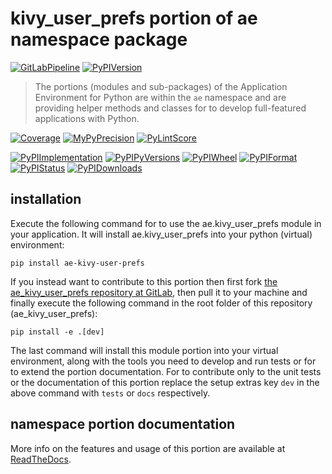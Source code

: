 <!--
  THIS FILE IS EXCLUSIVELY MAINTAINED IN THE NAMESPACE ROOT PACKAGE. CHANGES HAVE TO BE DONE THERE.
  All changes will be deployed automatically to all the portions of this namespace package.
-->
# kivy_user_prefs portion of ae namespace package

[![GitLabPipeline](https://img.shields.io/gitlab/pipeline/ae-group/ae_kivy_user_prefs/master?logo=python)](
    https://gitlab.com/ae-group/ae_kivy_user_prefs)
[![PyPIVersion](https://img.shields.io/pypi/v/ae_kivy_user_prefs)](
    https://pypi.org/project/ae-kivy-user-prefs/#history)

>The portions (modules and sub-packages) of the Application Environment for Python are within
the `ae` namespace and are providing helper methods and classes for to develop
full-featured applications with Python.

[![Coverage](https://ae-group.gitlab.io/ae_kivy_user_prefs/coverage.svg)](
    https://ae-group.gitlab.io/ae_kivy_user_prefs/coverage/ae_kivy_user_prefs_py.html)
[![MyPyPrecision](https://ae-group.gitlab.io/ae_kivy_user_prefs/mypy.svg)](
    https://ae-group.gitlab.io/ae_kivy_user_prefs/lineprecision.txt)
[![PyLintScore](https://ae-group.gitlab.io/ae_kivy_user_prefs/pylint.svg)](
    https://ae-group.gitlab.io/ae_kivy_user_prefs/pylint.log)

[![PyPIImplementation](https://img.shields.io/pypi/implementation/ae_kivy_user_prefs)](
    https://pypi.org/project/ae-kivy-user-prefs/)
[![PyPIPyVersions](https://img.shields.io/pypi/pyversions/ae_kivy_user_prefs)](
    https://pypi.org/project/ae-kivy-user-prefs/)
[![PyPIWheel](https://img.shields.io/pypi/wheel/ae_kivy_user_prefs)](
    https://pypi.org/project/ae-kivy-user-prefs/)
[![PyPIFormat](https://img.shields.io/pypi/format/ae_kivy_user_prefs)](
    https://pypi.org/project/ae-kivy-user-prefs/)
[![PyPIStatus](https://img.shields.io/pypi/status/ae_kivy_user_prefs)](
    https://libraries.io/pypi/ae-kivy-user-prefs)
[![PyPIDownloads](https://img.shields.io/pypi/dm/ae_kivy_user_prefs)](
    https://pypi.org/project/ae-kivy-user-prefs/#files)


## installation


Execute the following command for to use the ae.kivy_user_prefs module in your
application. It will install ae.kivy_user_prefs into your python (virtual) environment:
 
```shell script
pip install ae-kivy-user-prefs
```

If you instead want to contribute to this portion then first fork
[the ae_kivy_user_prefs repository at GitLab](https://gitlab.com/ae-group/ae_kivy_user_prefs "ae.kivy_user_prefs code repository"),
then pull it to your machine and finally execute the following command in the root folder
of this repository (ae_kivy_user_prefs):

```shell script
pip install -e .[dev]
```

The last command will install this module portion into your virtual environment, along with
the tools you need to develop and run tests or for to extend the portion documentation.
For to contribute only to the unit tests or the documentation of this portion replace
the setup extras key `dev` in the above command with `tests` or `docs` respectively.


## namespace portion documentation

More info on the features and usage of this portion are available at
[ReadTheDocs](https://ae.readthedocs.io/en/latest/_autosummary/ae.kivy_user_prefs.html#module-ae.kivy_user_prefs
"ae_kivy_user_prefs documentation").

<!-- Common files version 0.0.55 deployed  version 0.0.1 (with 0.0.55)
     to https://gitlab.com/ae-group as ae_kivy_user_prefs module as well as
     to https://ae-group.gitlab.io with CI check results as well as
     to https://pypi.org/project as ae-kivy-user-prefs package.
-->